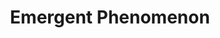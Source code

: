 ---
title: "Emergent Phenomenon"
image: "/gallery-images/emergent-line.jpg"
description: "A minimal composition inspired by linear regression and geometric emergence."
topic: "Statistics"
order: 1
---